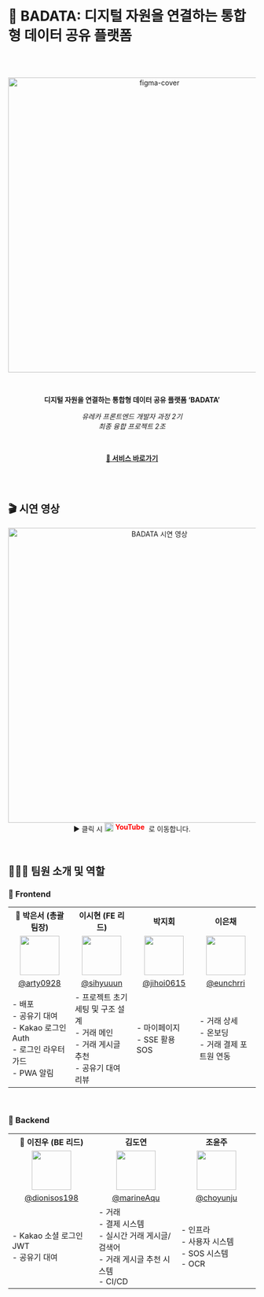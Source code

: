 # 🐳 BADATA: 디지털 자원을 연결하는 통합형 데이터 공유 플랫폼
&nbsp;  
&nbsp;  

<div align="center">

<img width="600" alt="figma-cover" src="https://github.com/user-attachments/assets/a0ad5c0a-ee08-4fdf-a812-76878be527bf" />  

&nbsp;  

**디지털 자원을 연결하는 통합형 데이터 공유 플랫폼 ‘BADATA’**

_유레카 프론트엔드 개발자 과정 2기 <br/> 최종 융합 프로젝트 2조_  


<br/>

<!-- ✅ 서비스 바로가기 -->
<strong><a href="https://www.badata.store">🐳 서비스 바로가기</a></strong>

</div>

&nbsp;  
&nbsp;  

## 🎬 시연 영상

<p align="center">
  <a href="https://www.youtube.com/watch?v=-_NJCS0yGbM">
    <img src="https://img.youtube.com/vi/-_NJCS0yGbM/0.jpg" alt="BADATA 시연 영상" width="600"/>
  </a>
  <br/>
  ▶ 클릭 시 
  <img src="https://www.vectorlogo.zone/logos/youtube/youtube-icon.svg" width="18" height="18" />
  <!-- 빨간색 글자: SVG로 렌더링 (CSS 불필요) -->
  <svg width="64" height="18" viewBox="0 0 64 18" xmlns="http://www.w3.org/2000/svg">
    <text x="0" y="14" font-size="14" font-weight="700" fill="#FF0000">YouTube</text>
  </svg>
  로 이동합니다.
</p>
&nbsp;  
&nbsp; 


## 🧑‍🤝‍🧑 팀원 소개 및 역할

### 🎨 Frontend

<div align="center">
<table>
  <tr>
    <th width="200">👑 박은서 (총괄팀장)</th>
    <th width="200">이시현 (FE 리드)</th>
    <th width="200">박지회</th>
    <th width="200">이은채</th>
  </tr>
  <tr>
    <td align="center"><img src="https://avatars.githubusercontent.com/u/88071251?v=4" width="80"></td>
    <td align="center"><img src="https://avatars.githubusercontent.com/u/102678331?v=4" width="80"></td>
    <td align="center"><img src="https://avatars.githubusercontent.com/u/197379577?v=4" width="80"></td>
    <td align="center"><img src="https://avatars.githubusercontent.com/u/171488704?v=4" width="80"></td>
  </tr>
  <tr>
    <td align="center"><a href="https://github.com/arty0928">@arty0928</a></td>
    <td align="center"><a href="https://github.com/sihyuuun">@sihyuuun</a></td>
    <td align="center"><a href="https://github.com/jihoi0615">@jihoi0615</a></td>
    <td align="center"><a href="https://github.com/eunchrri">@eunchrri</a></td>
  </tr>
  <tr>
    <td align="left">
      - 배포 <br>
      - 공유기 대여<br>
      - Kakao 로그인 Auth<br>
      - 로그인 라우터 가드<br>
      - PWA 알림<br>
    </td>
    <td align="left">
      - 프로젝트 초기 세팅 및 구조 설계<br>
      - 거래 메인<br>
      - 거래 게시글 추천<br>
      - 공유기 대여 리뷰
    </td>
    <td align="left">
      - 마이페이지<br>
      - SSE 활용 SOS
    </td>
    <td align="left">
      - 거래 상세<br>
      - 온보딩<br>
      - 거래 결제 포트원 연동
    </td>
  </tr>
</table>

<br>
</div>

### 🔧 Backend

<div align="center">
<table>
  <tr>
    <th width="250">👑 이진우 (BE 리드)</th>
    <th width="250">김도연</th>
    <th width="250">조윤주</th>
  </tr>
  <tr>
    <td align="center"><img src="https://avatars.githubusercontent.com/u/96781019?v=4" width="80"></td>
    <td align="center"><img src="https://avatars.githubusercontent.com/u/102001809?s=96&v=4" width="80"></td>
    <td align="center"><img src="https://avatars.githubusercontent.com/u/99892677?v=4" width="80"></td>
  </tr>
  <tr>
    <td align="center"><a href="https://github.com/dionisos198">@dionisos198</a></td>
    <td align="center"><a href="https://github.com/marineAqu">@marineAqu</a></td>
    <td align="center"><a href="https://github.com/choyunju">@choyunju</a></td>
  </tr>
  <tr>
    <td align="left">
      - Kakao 소셜 로그인 JWT<br>
      - 공유기 대여<br>
    </td>
    <td align="left">
      - 거래<br>
      - 결제 시스템<br>
      - 실시간 거래 게시글/검색어<br>
      - 거래 게시글 추천 시스템<br>
      - CI/CD
    </td>
    <td align="left">
      - 인프라<br>
      - 사용자 시스템<br>
      - SOS 시스템<br>
      - OCR
    </td>
  </tr>
</table>
</div>

